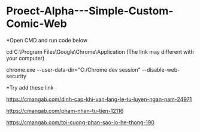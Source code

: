 # Proect-Alpha---Simple-Custom-Comic-Web

*Open CMD and run code below

cd C:\Program Files\Google\Chrome\Application  (The link may different with your computer)

chrome.exe --user-data-dir="C:/Chrome dev session" --disable-web-security

*Try add these link

https://cmangab.com/dinh-cap-khi-van-lang-le-tu-luyen-ngan-nam-24971

https://cmangab.com/pham-nhan-tu-tien-12116

https://cmangab.com/toi-cuong-phan-sao-lo-he-thong-190
